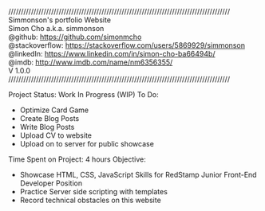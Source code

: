 ////////////////////////////////////////////////////////////////////////////////////////  
Simmonson's portfolio Website  
Simon Cho a.k.a. simmonson  
@github: https://github.com/simonmcho  
@stackoverflow: https://stackoverflow.com/users/5869929/simmonson  
@linkedIn: https://www.linkedin.com/in/simon-cho-ba66494b/  
@imdb: http://www.imdb.com/name/nm6356355/  
V 1.0.0  
////////////////////////////////////////////////////////////////////////////////////////  
  
  
Project Status: Work In Progress (WIP)
To Do:
- Optimize Card Game
- Create Blog Posts
- Write Blog Posts
- Upload CV to website
- Upload on to server for public showcase
  
  
Time Spent on Project: 4 hours
Objective: 
- Showcase HTML, CSS, JavaScript Skills for RedStamp Junior Front-End Developer Position
- Practice Server side scripting with templates
- Record technical obstacles on this website




